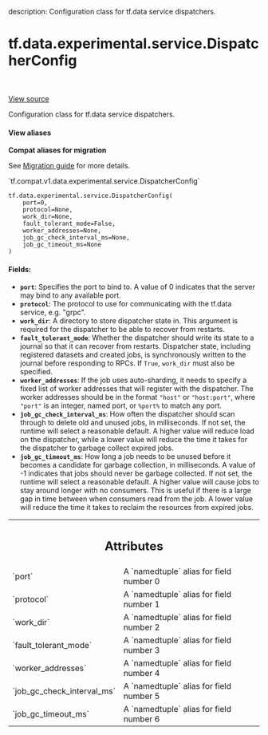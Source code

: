 description: Configuration class for tf.data service dispatchers.

<div itemscope itemtype="http://developers.google.com/ReferenceObject">
<meta itemprop="name" content="tf.data.experimental.service.DispatcherConfig" />
<meta itemprop="path" content="Stable" />
<meta itemprop="property" content="__new__"/>
</div>

# tf.data.experimental.service.DispatcherConfig

<!-- Insert buttons and diff -->

<table class="tfo-notebook-buttons tfo-api nocontent" align="left">

</table>

<a target="_blank" class="external" href="/code/stable/tensorflow/python/data/experimental/service/server_lib.py">View source</a>



Configuration class for tf.data service dispatchers.

<section class="expandable">
  <h4 class="showalways">View aliases</h4>
  <p>
<b>Compat aliases for migration</b>
<p>See
<a href="https://www.tensorflow.org/guide/migrate">Migration guide</a> for
more details.</p>
<p>`tf.compat.v1.data.experimental.service.DispatcherConfig`</p>
</p>
</section>

<pre class="devsite-click-to-copy prettyprint lang-py tfo-signature-link">
<code>tf.data.experimental.service.DispatcherConfig(
    port=0,
    protocol=None,
    work_dir=None,
    fault_tolerant_mode=False,
    worker_addresses=None,
    job_gc_check_interval_ms=None,
    job_gc_timeout_ms=None
)
</code></pre>



<!-- Placeholder for "Used in" -->


#### Fields:


* <b>`port`</b>: Specifies the port to bind to. A value of 0 indicates that the server
  may bind to any available port.
* <b>`protocol`</b>: The protocol to use for communicating with the tf.data service,
  e.g. "grpc".
* <b>`work_dir`</b>: A directory to store dispatcher state in. This
  argument is required for the dispatcher to be able to recover from
  restarts.
* <b>`fault_tolerant_mode`</b>: Whether the dispatcher should write its state to a
  journal so that it can recover from restarts. Dispatcher state, including
  registered datasets and created jobs, is synchronously written to the
  journal before responding to RPCs. If `True`, `work_dir` must also be
  specified.
* <b>`worker_addresses`</b>: If the job uses auto-sharding, it needs to specify a fixed
  list of worker addresses that will register with the dispatcher. The
  worker addresses should be in the format `"host"` or `"host:port"`, where
  `"port"` is an integer, named port, or `%port%` to match any port.
* <b>`job_gc_check_interval_ms`</b>: How often the dispatcher should scan through to
  delete old and unused jobs, in milliseconds. If not set, the runtime will
  select a reasonable default. A higher value will reduce load on the
  dispatcher, while a lower value will reduce the time it takes for the
  dispatcher to garbage collect expired jobs.
* <b>`job_gc_timeout_ms`</b>: How long a job needs to be unused before it becomes a
  candidate for garbage collection, in milliseconds. A value of -1 indicates
  that jobs should never be garbage collected. If not set, the runtime will
  select a reasonable default. A higher value will cause jobs to stay around
  longer with no consumers. This is useful if there is a large gap in
  time between when consumers read from the job. A lower value will reduce
  the time it takes to reclaim the resources from expired jobs.




<!-- Tabular view -->
 <table class="responsive fixed orange">
<colgroup><col width="214px"><col></colgroup>
<tr><th colspan="2"><h2 class="add-link">Attributes</h2></th></tr>

<tr>
<td>
`port`
</td>
<td>
A `namedtuple` alias for field number 0
</td>
</tr><tr>
<td>
`protocol`
</td>
<td>
A `namedtuple` alias for field number 1
</td>
</tr><tr>
<td>
`work_dir`
</td>
<td>
A `namedtuple` alias for field number 2
</td>
</tr><tr>
<td>
`fault_tolerant_mode`
</td>
<td>
A `namedtuple` alias for field number 3
</td>
</tr><tr>
<td>
`worker_addresses`
</td>
<td>
A `namedtuple` alias for field number 4
</td>
</tr><tr>
<td>
`job_gc_check_interval_ms`
</td>
<td>
A `namedtuple` alias for field number 5
</td>
</tr><tr>
<td>
`job_gc_timeout_ms`
</td>
<td>
A `namedtuple` alias for field number 6
</td>
</tr>
</table>



